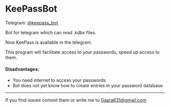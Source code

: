 # KeePassBot
Telegram: [@keepass_bot](https://storebot.me/mybots?bot=keepass_bot)

Bot for telegram which can read .kdbx files.

Now KeePass is available in the telegram.

This program will facilitate access to your passwords, speed up access to them.

 #### Disadvantages:
* You need internet to access your passwords  
* Bot does not yet know how to create entries in your password database

------------------------
If you find issues commit them or write me to Gaara631@gmail.com
